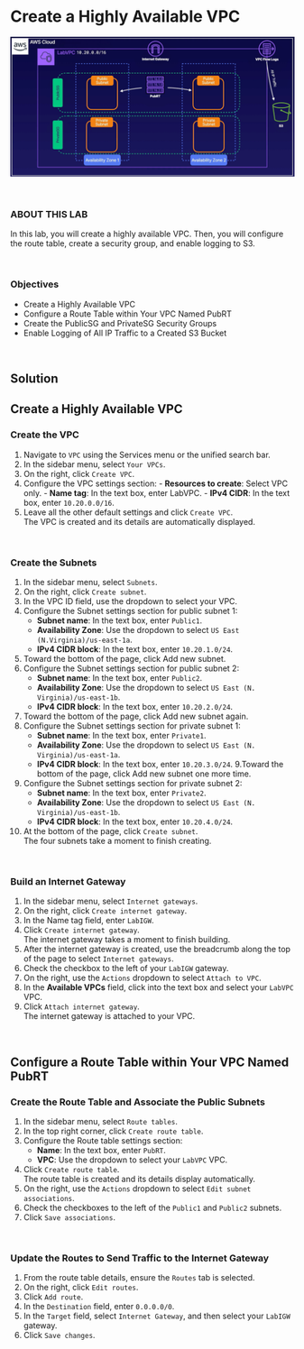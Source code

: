 # Create a Highly Available VPC

![](../../img/ChallengeLab-3.png)

<br>

### ABOUT THIS LAB
In this lab, you will create a highly available VPC. Then, you will configure the route table, create a security group, and enable logging to S3.

<br>

### Objectives
- Create a Highly Available VPC
- Configure a Route Table within Your VPC Named PubRT
- Create the PublicSG and PrivateSG Security Groups
- Enable Logging of All IP Traffic to a Created S3 Bucket

<br>

## Solution
## Create a Highly Available VPC
### Create the VPC
1. Navigate to `VPC` using the Services menu or the unified search bar.
2. In the sidebar menu, select `Your VPCs`.
3. On the right, click `Create VPC`.
4. Configure the VPC settings section:
       - **Resources to create**: Select VPC only.
       - **Name tag**: In the text box, enter LabVPC.
       - **IPv4 CIDR**: In the text box, enter `10.20.0.0/16`.
5. Leave all the other default settings and click `Create VPC`.<br>The VPC is created and its details are automatically displayed.

<br>

### Create the Subnets
1. In the sidebar menu, select `Subnets`.
2. On the right, click `Create subnet`.
3. In the VPC ID field, use the dropdown to select your VPC.
4. Configure the Subnet settings section for public subnet 1:
    - **Subnet name**: In the text box, enter `Public1`.
    - **Availability Zone**: Use the dropdown to select `US East (N.Virginia)/us-east-1a`.
    - **IPv4 CIDR block**: In the text box, enter `10.20.1.0/24`.
5. Toward the bottom of the page, click Add new subnet.
6. Configure the Subnet settings section for public subnet 2:
    - **Subnet name**: In the text box, enter `Public2`.
    - **Availability Zone**: Use the dropdown to select `US East (N. Virginia)/us-east-1b`.
    - **IPv4 CIDR block**: In the text box, enter `10.20.2.0/24`.
7. Toward the bottom of the page, click Add new subnet again.
8. Configure the Subnet settings section for private subnet 1:
    - **Subnet name**: In the text box, enter `Private1`.
    - **Availability Zone**: Use the dropdown to select `US East (N. Virginia)/us-east-1a`.
    - **IPv4 CIDR block**: In the text box, enter `10.20.3.0/24`.
9.Toward the bottom of the page, click Add new subnet one more time.
10. Configure the Subnet settings section for private subnet 2:
    - **Subnet name**: In the text box, enter `Private2`.
    - **Availability Zone**: Use the dropdown to select `US East (N. Virginia)/us-east-1b`.
    - **IPv4 CIDR block**: In the text box, enter `10.20.4.0/24`.
11. At the bottom of the page, click `Create subnet`.<br>The four subnets take a moment to finish creating.

<br>

### Build an Internet Gateway
1. In the sidebar menu, select `Internet gateways`.
2. On the right, click `Create internet gateway`.
3. In the Name tag field, enter `LabIGW`.
4. Click `Create internet gateway`.<br>The internet gateway takes a moment to finish building.
5. After the internet gateway is created, use the breadcrumb along the top of the page to select `Internet gateways`.
6. Check the checkbox to the left of your `LabIGW` gateway.
7. On the right, use the `Actions` dropdown to select `Attach to VPC`.
8. In the **Available VPCs** field, click into the text box and select your `LabVPC` VPC.
9. Click `Attach internet gateway`.<br>The internet gateway is attached to your VPC.

<br>

## Configure a Route Table within Your VPC Named PubRT
### Create the Route Table and Associate the Public Subnets
1. In the sidebar menu, select `Route tables`.
2. In the top right corner, click `Create route table`.
3. Configure the Route table settings section:
    - **Name**: In the text box, enter `PubRT`.
    - **VPC**: Use the dropdown to select your `LabVPC` VPC.
4. Click `Create route table`.<br>The route table is created and its details display automatically.
5. On the right, use the `Actions` dropdown to select `Edit subnet associations`.
6. Check the checkboxes to the left of the `Public1` and `Public2` subnets.
7. Click `Save associations`.

<br>

### Update the Routes to Send Traffic to the Internet Gateway
1. From the route table details, ensure the `Routes` tab is selected.
2. On the right, click `Edit routes`.
3. Click `Add route`.
4. In the `Destination` field, enter `0.0.0.0/0`.
5. In the `Target` field, select `Internet Gateway`, and then select your `LabIGW` gateway.
6. Click `Save changes`.
